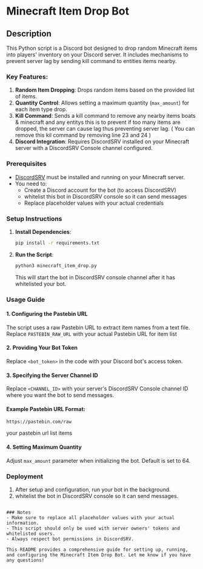 
# Minecraft Item Drop Bot

## Description
This Python script is a Discord bot designed to drop random Minecraft items into players' inventory on your Discord server. It includes mechanisms to prevent server lag by sending kill command to entities items nearby.

### Key Features:
1. **Random Item Dropping**: Drops random items based on the provided list of items.
2. **Quantity Control**: Allows setting a maximum quantity (`max_amount`) for each item type drop.
3. **Kill Command**: Sends a kill command to remove any nearby items boats & minecraft and any entitys this is to prevent if too many items are dropped, the server can cause lag thus preventing server lag. ( You can remove this kil command by removing line 23 and 24 )
4. **Discord Integration**: Requires DiscordSRV installed on your Minecraft server with a DiscordSRV Console channel configured.

### Prerequisites
- [DiscordSRV](https://discordsrv.com/) must be installed and running on your Minecraft server.
- You need to:
  - Create a Discord account for the bot (to access DiscordSRV)
  - whitelist this bot in DiscordSRV console so it can send messages
  - Replace placeholder values with your actual credentials

### Setup Instructions
1. **Install Dependencies**:
   ```bash
   pip install -r requirements.txt
   ```

2. **Run the Script**:
   ```bash
   python3 minecraft_item_drop.py
   ```
   This will start the bot in DiscordSRV console channel after it has whitelisted your bot.

### Usage Guide

#### 1. Configuring the Pastebin URL
The script uses a raw Pastebin URL to extract item names from a text file. Replace `PASTEBIN_RAW_URL` with your actual Pastebin URL for item list 

#### 2. Providing Your Bot Token
Replace `<bot_token>` in the code with your Discord bot's access token.

#### 3. Specifying the Server Channel ID
Replace `<CHANNEL_ID>` with your server's DiscordSRV Console channel ID where you want the bot to send messages.


#### Example Pastebin URL Format:
```
https://pastebin.com/raw
```

your pastebin url list items

#### 4. Setting Maximum Quantity
Adjust `max_amount` parameter when initializing the bot. Default is set to 64.


### Deployment
1. After setup and configuration, run your bot in the background.
2. whitelist the bot in DiscordSRV console so it can send messages.


```

### Notes
- Make sure to replace all placeholder values with your actual information.
- This script should only be used with server owners' tokens and whitelisted users.
- Always respect bot permissions in DiscordSRV.

This README provides a comprehensive guide for setting up, running, and configuring the Minecraft Item Drop Bot. Let me know if you have any questions!